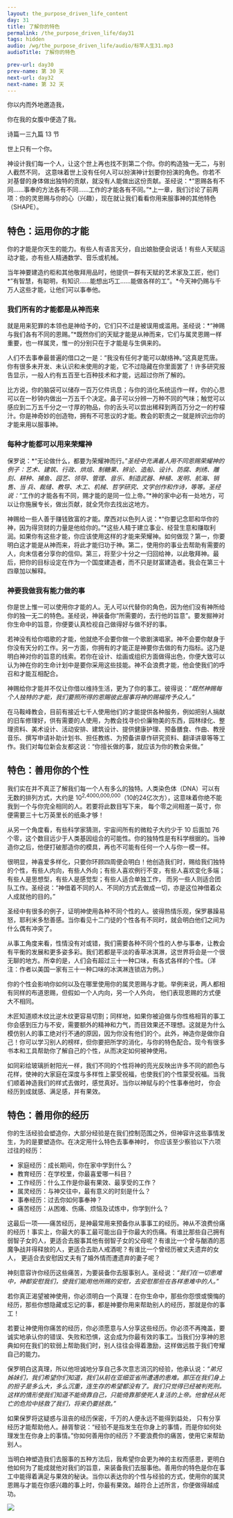 ```yaml
---
layout: the_purpose_driven_life_content
day: 31
title: 了解你的特色
permalink: /the_purpose_driven_life/day31
tags: hidden
audio: /wg/the_purpose_driven_life/audio/标竿人生31.mp3
audioTitle: 了解你的特色

prev-url: day30
prev-name: 第 30 天
next-url: day32
next-name: 第 32 天
---
```


<div class="center script poem">
<p>你以内而外地邀造我，</p>
<p>你在我的女腹中便造了我。</p>
<p class="sp-verse">诗篇一三九篇 13 节</p>
</div>
<p class="first">世上只有一个你。</p>

神设计我们每一个人，让这个世上再也找不到第二个你。你的构造独一无二，与别人截然不同， 这意味着世上没有任何人可以扮演神计划要你扮演的角色。你若不对基督的身体做出独特的贡献，就没有人能做出这份贡献。圣经说：*“恩赐各有不同……事奉的方法各有不同……工作的才能各有不同。”*上一章，我们讨论了前两项：你的灵恩赐与你的心（兴趣），现在就让我们看看你用来服事神的其他特色（SHAPE）。

## 特色：运用你的才能

你的才能是你天生的能力。有些人有语言天分，自出娘胎便会说话！有些人天赋运动才能，亦有些人精通数学、音乐或机械。

当年神要建造约柜和其他敬拜用品时，他提供一群有天赋的艺术家及工匠，他们*”有智慧，有聪明，有知识……能想出巧工……能做各样的工”。*今天神仍赐与千万人这些才能，让他们可以事奉他。

### 我们所有的才能都是从神而来

就是用来犯罪的本领也是神给予的，它们只不过是被误用或滥用。圣经说：*“神赐与我们各有不同的恩赐。”*既然你们的天赋才能是从神而来，它们与属灵恩赐一样重要，也一样属灵，惟一的分别只在于才能是与生俱来的。

人们不去事奉最普遍的借口之一是：“我没有任何才能可以献络神。”这真是荒唐。你有很多未开发、未认识和未使用的才能，它不过隐藏在你里面罢了！许多研究报告显示，一般人约有五百至七百种技术和才能，远超过你所了解的。

比方说，你的脑袋可以储存一百万亿件讯息；与你的消化系统运作一样，你的心思可以在一秒钟内做出一万五千个决定。鼻子可以分辨一万种不同的气味；触觉可以感应到二万五千分之一寸厚的物品，你的舌头可以尝出稀释到两百万分之一的柠檬汁。你是神奇妙的创造物，拥有不可思议的才能。教会的职责之一就是辨识出你的才能来用以服事神。

### 每种才能都可以用来荣耀神

保罗说：*“无论做什么，都要为荣耀神而行。”*圣经中充满着人用不同恩赐荣耀神的例子：艺术、建筑、行政、烘焙、制糖果、辨论、造船、设计、防腐、刺绣、雕刻、耕种、捕鱼、园艺、领导、管理、音乐、制造武器、种植、发明、航海、销售、当 兵、裁缝、教导、木工、机械、哲学研究、文学创作和作诗，等等。圣经说：*“工作的才能各有不同，赐才能的是同一位上帝。”*神的家中必有一处地方，可以让你施展专长，做出页献，就全凭你去找出这地方。

神赐给一些人善于赚钱致富的才能。摩西对以色列人说：*“你要记念耶和华你的神，因为得货财的力量是他给你的。”*这些人精于建立事业、经营生意和赚取利润。如果你有这些才能，你应该使用这样的才能来荣耀神。如何做现？第一，你要明白这才能是从神而来，将此才能归功于神。第二，使用你的事业去帮助有需要的人，向末信者分享你的信仰。第三，将至少十分之一归回给神，以此敬拜神。最后，把你的目标设定在作为一个国度建造者，而不只是财富建造者。我会在第三十四章加以解释。

### 神要我做我有能力做的事

你是世上惟一可以使用你才能的人。无人可以代替你的角色，因为他们没有神所给你的独一无二的特色。圣经说，神装备你“所需要的，去行他的旨意”。要发掘神对你生命中的旨意，你便要认真检视自己做得好与做不好的事。

若神没有给你唱歌的才能，他就绝不会要你做一个歌剧演唱家。神不会要你献身于你没有天分的工作。另一方面，你拥有的才能正是神要你去做的有力指标。这乃是明白神对你的旨意的线索。若你在设计、绘画或组织方面做得出色，你便大致可以认为神在你的生命计划中是要你采用这些技能。神不会浪费才能，他会使我们的呼召和才能互相配合。

神赐给你才能并不仅让你借以维持生活，更为了你的事工。彼得说：*“既然神赐每个人独特的才能，我们要照所得的恩賜彼此服事将神的赐福传予众人。”*

在马鞍峰教会，目前有接近七千人使用他们的才能提供各种服务，例如把别人捐献的旧车修理好，供有需要的人使用，为教会找寻价价廉物美的东西，园林绿化、整理资料、美术设计、活动安排、建筑设计、提供健康护理、预备膳食、作曲、教授音乐、撰写申请补助计划书、担任教练、为预备讲章作研究资料、翻译讲章等等工作。我们对每位新会友都这说：“你擅长做的事，就应该为你的教会来做。”

## 特色：善用你的个性

我们实在并不真正了解我们每一个人有多么的独特。人类染色体（DNA）可以有无数的排列方式，大约是 10<sup>2,4000,000,000</sup>（10的24亿次方），这意味着你绝不能我到一个与你完全相同的人。若要将此数目写下来， 每个零之间相差一英寸，你便需要三十七万英里长的纸条才够！

从另一个角度看，有些科学家猜测，宇宙间所有的微粒子大约少于 10 后面加 76  个零，这个数目远少于人类基因组合的可能性。你的独特性是有科学根据的。当神造你之后，他便打破那造你的模具，再也不可能有任何一个人与你一模一样。

很明显，神喜爱多样化，只要你环顾四周便会明白！他创造我们时，赐给我们独特的个性，有些人内向，有些人外向；有些人喜欢例行不变，有些人喜欢变化多端；有些人是思想型，有些人是感觉型；有些人适合单独工作， 而另一些人则适合团队工作。圣经说：“神借着不同的人、不同的方式去做成一切，亦是这位神借着众人成就他的目的。”

圣经中有很多的例子，证明神使用各种不同个性的人。彼得热情乐观，保罗暴躁易怒，耶利米多愁善感。当你看见十二门徒的个性各有不同时，就会明白他们之间为什么偶有冲突了。

从事工角度来看，性情没有对或错，我们需要各种不同个性的人参与事奉，让教会有平衡的发展和更多姿多彩。我们若都是平淡的香草冰淇淋，这世界将会是一个很无聊的地方。所幸的是，人们会有超过三十一种口味，有各式各样的个性。（洋注：作者以美国一家有三十一种口味的冰淇淋连锁店为例。）

你的个性会影响你如何以及在哪里使用你的属灵恩赐与才能。举例来说，两人都相有同样的布道恩赐，但假如一个人内向，另一个人外向， 他们表现恩赐的方式便大不相同。

木匠知道顺木纹比逆木纹更容易切割；同样地，如果你被迫做与你性格相背的事工你会感到压力与不安，需要额外的精神和力气，而目效果还不理想。这就是为什么模仿别人的事工绝对行不通的原因，因为你没有他们的个。此外，神造你是做你自己！你可以学习别人的榜样，但你要把所学的消化，与你的特色配合。现今有很多书本和工具帮助你了解自己的个性，从而决定如何被神使用。

如同彩绘玻璃折射阳光一样，我们不同的个性将神的亮光反映出许多不同的颜色与花样，使神的大家庭在深度与多样性上蒙受祝福，也使我们的个性蒙受祝福。当我们顺着神造我们的样式去做时，感觉真好。当你以神赋与的个性事奉他时， 你会经历到成就感、满足感，并有果效。

## 特色：善用你的经历

你的生活经验会塑造你，大部分经验是在我们控制范围之外，但神容许这些事情发生，为的是要塑造你。在决定用什么特色去事奉神时， 你应该至少察验以下六项过往的经历：

- 家庭经历：成长期间，你在家中学到什么？
- 教育经历：在学校里，你最喜爱哪一科目？
- 工作经历：什么工作是你最有果效、最享受的工作？
- 属灵经历：与神交往中，最有意义的时刻是什么？
- 事奉经历：过去你如何事奉神？ 
- 痛苦经历：从困难、伤痛、烦恼及试炼中，你学到什么？

这最后一项——痛苦经历，是神最常用来预备你从事事工的经历。神从不浪费份痛的经历！事实上，你最大的事工最可能出自于你最大的伤痛。有谁比那些自己拥有弱智子女的人，更适合去服事其他有弱智子女的父母呢？有谁比一个曾与酗酒的恶魔争战并得释放的人，更适合去助人戒酒呢？有谁比一个曾经历被丈夫遗弃的女人， 更适合去安慰因丈夫有了婚外情而遭遗弃的妻子呢？

神刻意容许你经历这些痛苦，为要装备你去服事别人。圣经说：*“我们在一切患难中，神都安慰我们，使我们能用他所赐的安慰，去安慰那些在各样患难中的人。”*

若你真正渴望被神使用，你必须明白一个真理：在你生命中，那些你怨恨或懊悔的经历，那些你想隐藏或忘记的事，都是神要你用来帮助别人的经历，那就是你的事工！

若要让神使用你痛苦的经历，你必须愿意与人分享这些经历。你必须不再掩盖，要诚实地承认你的错误、失败和恐惧，这会成为你最有效的事工。当我们分享神的恩典如何在我们的软弱上帮助我们时，别人往往会得着激励，这样做远胜于我们夸耀自己的能力。

保罗明白这真理，所以他坦诚地分享自己多次意志消沉的经验，他承认说：*“弟兄姊妹们，我们希望你们知道，我们从前在亚细亚省所遭遇的患难。那压在我们身上的担子是多么大，多么沉重，连生存的希望都没有了。我们只觉得已经被判死刑。这样的情形使我们知道不能倚靠自己，只能倚靠那使死人复活的上帝。他曾经从死亡的危险中拯救了我们，将来仍要拯救。”*

如果保罗将这疑惑与沮丧的经历保密，千万的人便永远不能得到益处， 只有分享经历才能帮助他人。赫胥黎说：“经验不是指发生在你身上的事情，而是你如何处理发生在你身上的事情。”你如何善用你的经历？不要浪费你的痛苦，使用它来帮助别人。

当明白神塑造我们去服事的五种方法后，我希望你会更为神的主权而感恩，更明白他如何为了能成就他对我们的旨意，来装备我们去服事他。善用你的特色是你在事工中能得着满足与果效的秘诀。当你以表达你的个性与经验的方式，使用你的属灵恩赐与才能在你感兴趣的事上时，你最有果效。越符合上述所言，你便做得越成功。

<div class="article-img-wrapper">
  <img src="https://typora-1259024198.cos.ap-beijing.myqcloud.com/wg/the_purpose_driven_life/image/day31_card.jpg">
</div>
